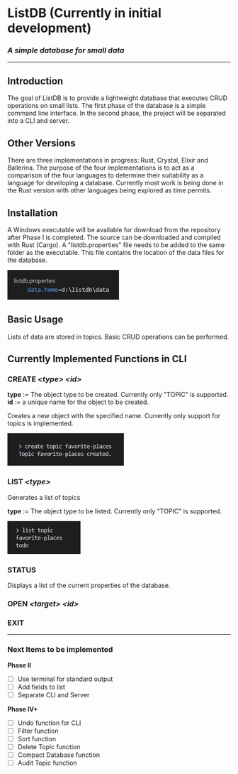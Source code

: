 # ListDB (Currently in initial development)

### _A simple database for **small** data_

---

## Introduction

The goal of ListDB is to provide a lightweight database that executes CRUD operations on small lists. The first phase of the database is a simple command line interface. In the second phase, the project will be separated into a CLI and server.

## Other Versions

There are three implementations in progress: Rust, Crystal, Elixir and Ballerina. The purpose of the four implementations is to act as a comparison of the four languages to determine their suitability as a language for developing a database. Currently most work is being done in the Rust version with other languages being explored as time permits.

## Installation

A Windows executable will be available for download from the repository after Phase I is completed. The source can be downloaded and compiled with Rust (Cargo).
A "listdb.properties" file needs to be added to the same folder as the executable. This file contains the location of the data files for the database.

![create example](img/properties-example.jpg)

## Basic Usage

Lists of data are stored in topics. Basic CRUD operations can be performed.

## Currently Implemented Functions in CLI

### CREATE _\<type\> \<id\>_

**type** := The object type to be created. Currently only "TOPIC" is supported.  
**id** := a unique name for the object to be created.

Creates a new object with the specified name. Currently only support for topics is implemented.

![create example](img/create-example.jpg)

### LIST _\<type\>_

Generates a list of topics

**type** := The object type to be listed. Currently only "TOPIC" is supported.

![create example](img/list-example.jpg)

### STATUS

Displays a list of the current properties of the database.

### OPEN _\<target\> \<id\>_

### EXIT

---

### Next Items to be implemented

**Phase II**

- [ ] Use terminal for standard output
- [ ] Add fields to list
- [ ] Separate CLI and Server

**Phase IV+**

- [ ] Undo function for CLI
- [ ] Filter function
- [ ] Sort function
- [ ] Delete Topic function
- [ ] Compact Database function
- [ ] Audit Topic function
